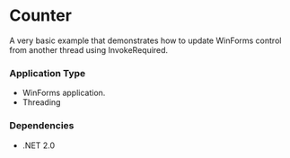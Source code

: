 Counter
=======

A very basic example that demonstrates how to update WinForms control from another thread using InvokeRequired.

### Application Type ###

* WinForms application.
* Threading

### Dependencies ###

* .NET 2.0
